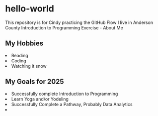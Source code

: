 # hello-world
This repository is for Cindy practicing the GitHub Flow
I live in Anderson County
Introduction to Programming Exercise - About Me
<h2>My Hobbies</h2>
<li>Reading</li>
<li>Coding</li>
<li>Watching it snow</li>
<h2>My Goals for 2025</h2>
<li>Successfully complete Introduction to Programming</li>
<li>Learn Yoga and/or Yodeling</li>
<li>Successfully Complete a Pathway, Probably Data Analytics<li>
